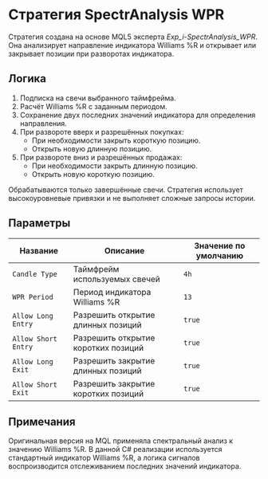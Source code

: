# Стратегия SpectrAnalysis WPR

Стратегия создана на основе MQL5 эксперта *Exp_i-SpectrAnalysis_WPR*.
Она анализирует направление индикатора Williams %R и открывает или закрывает
позиции при разворотах индикатора.

## Логика

1. Подписка на свечи выбранного таймфрейма.
2. Расчёт Williams %R с заданным периодом.
3. Сохранение двух последних значений индикатора для определения направления.
4. При развороте вверх и разрешённых покупках:
   - При необходимости закрыть короткую позицию.
   - Открыть новую длинную позицию.
5. При развороте вниз и разрешённых продажах:
   - При необходимости закрыть длинную позицию.
   - Открыть новую короткую позицию.

Обрабатываются только завершённые свечи. Стратегия использует высокоуровневые
привязки и не выполняет сложные запросы истории.

## Параметры

| Название | Описание | Значение по умолчанию |
| --- | --- | --- |
| `Candle Type` | Таймфрейм используемых свечей | `4h` |
| `WPR Period` | Период индикатора Williams %R | `13` |
| `Allow Long Entry` | Разрешить открытие длинных позиций | `true` |
| `Allow Short Entry` | Разрешить открытие коротких позиций | `true` |
| `Allow Long Exit` | Разрешить закрытие длинных позиций | `true` |
| `Allow Short Exit` | Разрешить закрытие коротких позиций | `true` |

## Примечания

Оригинальная версия на MQL применяла спектральный анализ к значению Williams %R.
В данной C# реализации используется стандартный индикатор Williams %R, а логика
сигналов воспроизводится отслеживанием последних значений индикатора.
